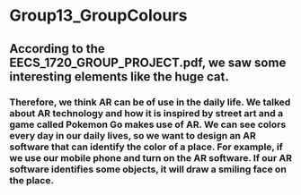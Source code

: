 # Group13_GroupColours


<h2>According to the EECS_1720_GROUP_PROJECT.pdf, we saw some interesting elements like the huge cat. </h2>
<h3>Therefore, we think AR can be of use in the daily life. We talked about AR technology and how it is inspired by street art and a game called Pokemon Go makes use of AR. We can see colors every day in our daily lives, so we want to design an AR software that can identify the color of a place. For example, if we use our mobile phone and turn on the AR software. If our AR software identifies some objects, it will draw a smiling face on the place.
